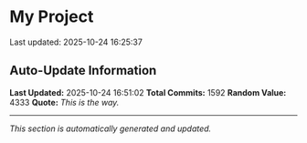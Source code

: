 # My Project


Last updated: 2025-10-24 16:25:37































































































































































































































































































































































































































































































































































































































































































































































































































































































































































































































































































































































































































































































































































































































































































































































































































































































































































































































































































































































































































































## Auto-Update Information

**Last Updated:** 2025-10-24 16:51:02
**Total Commits:** 1592
**Random Value:** 4333
**Quote:** _This is the way._

---
_This section is automatically generated and updated._